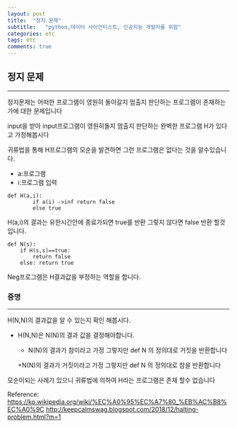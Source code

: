 ```yaml
---
layout: post
title:  "정지 문제"
subtitle:   "python,데이터 사이언티스트, 인공지능 개발자를 위함"
categories: etc
tags: etc
comments: true
---
```


## 정지 문제
___
정지문제는 어떠한 프로그램이 영원히 돌아갈지 
멈출지 판단하는 프로그램이 존재하는가에 대한 문제입니다

input을 받아 input프로그램이 
영원히돌지 멈출지 판단하는 완벽한 프로그램 H가 있다고 가정해봅시다

귀류법을 통해 H프로그램의 모순을 발견하면 그런 프로그램은 없다는 것을 알수있습니다.

+ a:프로그램
+ i:프로그램 입력

~~~
def H(a,i):
        if a(i) ->inf return false
        else true
~~~

H(a,i)의 결과는 유한시간안에 종료가되면 true를 반환 그렇지 않다면 false 반환 할것입니다.

    def N(s):
        if H(s,s)==true:
            return false
        else: return true
Neg프로그램은   H결과값을 부정하는 역할을 합니다.

### 증명
---
H(N,N)의 결과값을 알 수 있는지 확인 해봅시다.
+ H(N,N)은 N(N)의 결과 값을 결정해야합니다.
    + N(N)의 결과가 참이라고 가정
    그렇지만 def N 의 정의대로 거짓을 반환합니다 

    +N(N)의 결과가 거짓이라고 가정
    그렇지만 def N 의 정의대로 참을 반환합니다 

모순이되는 사례가 있으니 귀류법에 의하여 H라는 프로그램은 존재 할수 없습니다


Reference:
    <https://ko.wikipedia.org/wiki/%EC%A0%95%EC%A7%80_%EB%AC%B8%EC%A0%9C>
    <http://keepcalmswag.blogspot.com/2018/12/halting-problem.html?m=1>


